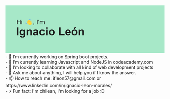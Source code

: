 <img src="header.png" />
<br>
- 🔭 I’m currently working on Spring boot projects.
<br>
- 🌱 I’m currently learning Javascript and NodeJS in codeacademy.com
<br>
- 👯 I’m looking to collaborate with all kind of web development projects
<br>
- 💬 Ask me about anything, I will help you if I know the answer.
<br>
- 📫 How to reach me: ifleon57@gmail.com or https://www.linkedin.com/in/ignacio-leon-morales/
<br>
- ⚡ Fun fact: I'm chilean, I'm looking for a job :D
<br>
<!--
**ignacio-leon-m/ignacio-leon-m** is a ✨ _special_ ✨ repository because its `README.md` (this file) appears on your GitHub profile.
-->
